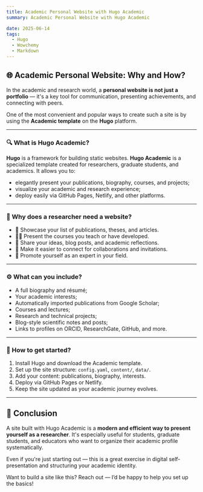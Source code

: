 ```yaml
---
title: Academic Personal Website with Hugo Academic
summary: Academic Personal Website with Hugo Academic

date: 2025-06-14
tags:
  - Hugo
  - Wowchemy
  - Markdown
---
```


## 🌐 Academic Personal Website: Why and How?

In the academic and research world, a **personal website is not just a portfolio** — it's a key tool for communication, presenting achievements, and connecting with peers.

One of the most convenient and popular ways to create such a site is by using the **Academic template** on the **Hugo** platform.

---

### 🔍 What is Hugo Academic?

**Hugo** is a framework for building static websites. **Hugo Academic** is a specialized template created for researchers, graduate students, and academics. It allows you to:
- elegantly present your publications, biography, courses, and projects;
- visualize your academic and research experience;
- deploy easily via GitHub Pages, Netlify, and other platforms.

---

### 🧠 Why does a researcher need a website?

- 📄 Showcase your list of publications, theses, and articles.
- 🧑‍🏫 Present the courses you teach or have developed.
- 💬 Share your ideas, blog posts, and academic reflections.
- 🤝 Make it easier to connect for collaborations and invitations.
- 🚀 Promote yourself as an expert in your field.

---

### ⚙️ What can you include?

- A full biography and résumé;
- Your academic interests;
- Automatically imported publications from Google Scholar;
- Courses and lectures;
- Research and technical projects;
- Blog-style scientific notes and posts;
- Links to profiles on ORCID, ResearchGate, GitHub, and more.

---

### 🚀 How to get started?

1. Install Hugo and download the Academic template.
2. Set up the site structure: `config.yaml`, `content/`, `data/`.
3. Add your content: publications, biography, interests.
4. Deploy via GitHub Pages or Netlify.
5. Keep the site updated as your academic journey evolves.

---

## 📌 Conclusion

A site built with Hugo Academic is a **modern and efficient way to present yourself as a researcher**. It's especially useful for students, graduate students, and educators who want to organize their academic profile systematically.

Even if you're just starting out — this is a great exercise in digital self-presentation and structuring your academic identity.

Want to build a site like this? Reach out — I’d be happy to help you set up the basics!

